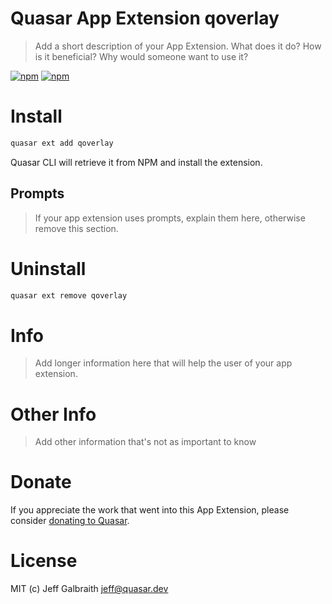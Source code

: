 # Quasar App Extension qoverlay

> Add a short description of your App Extension. What does it do? How is it beneficial? Why would someone want to use it?

[![npm](https://img.shields.io/npm/v/quasar-app-extension-qoverlay.svg?label=quasar-app-extension-qoverlay)](https://www.npmjs.com/package/quasar-app-extension-qoverlay)
[![npm](https://img.shields.io/npm/dt/quasar-app-extension-qoverlay.svg)](https://www.npmjs.com/package/quasar-app-extension-qoverlay)

# Install
```bash
quasar ext add qoverlay
```
Quasar CLI will retrieve it from NPM and install the extension.

## Prompts

> If your app extension uses prompts, explain them here, otherwise remove this section.

# Uninstall
```bash
quasar ext remove qoverlay
```

# Info
> Add longer information here that will help the user of your app extension.

# Other Info
> Add other information that's not as important to know

# Donate
If you appreciate the work that went into this App Extension, please consider [donating to Quasar](https://donate.quasar.dev).

# License
MIT (c) Jeff Galbraith <jeff@quasar.dev>
